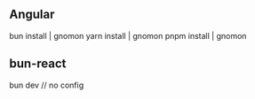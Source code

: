## Angular
bun install | gnomon
yarn install | gnomon
pnpm install | gnomon

## bun-react
bun dev
// no config
